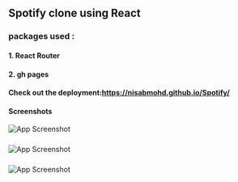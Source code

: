 ## Spotify clone using React
### packages used :
#### 1. React Router
#### 2. gh pages
#### Check out the deployment:https://nisabmohd.github.io/Spotify/

#### Screenshots

![App Screenshot](https://i.ibb.co/Wkv02v8/Screenshot1.png)

<h3>  </h3>


![App Screenshot](https://i.ibb.co/vjKvrdg/Screenshot2.png)

<h3>  </h3>


![App Screenshot](https://i.ibb.co/XzgX8wQ/Screenshot3.png)

